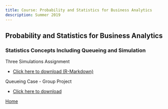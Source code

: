```yaml
---
title: Course: Probability and Statistics for Business Analytics
description: Summer 2019
---
```


## Probability and Statistics for Business Analytics
### Statistics Concepts Including Queueing and Simulation

Three Simulations Assignment
- [Click here to download (R-Markdown)](ThreeSimulationsAssignment.Rmd)

Queueing Case - Group Project
- [Click here to download](QueueingCaseFinalAssignment.pdf)

[Home](https://cherylngo.github.io/)
